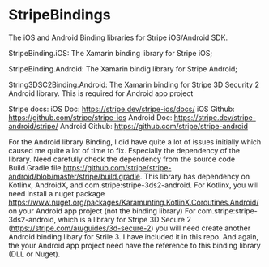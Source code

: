 # StripeBindings

The iOS and Android Binding libraries for Stripe iOS/Android SDK. 

StripeBinding.iOS: The Xamarin binding library for Stripe iOS; 

StripeBinding.Android: The Xamarin bindig library for Stripe Android;

String3DSC2Binding.Android: The Xamarin binding for Stripe 3D Security 2 Android library. This is required for Android app project

Stripe docs:
iOS Doc: https://stripe.dev/stripe-ios/docs/
iOS Github: https://github.com/stripe/stripe-ios
Android Doc: https://stripe.dev/stripe-android/stripe/
Android Github: https://github.com/stripe/stripe-android

For the Android library Binding, I did have quite a lot of issues initially which caused me quite a lot of time to fix. Especially the dependency of the library. Need carefully check the dependency from the source code Build.Gradle file 
https://github.com/stripe/stripe-android/blob/master/stripe/build.gradle. This library has dependency on Kotlinx, AndroidX, and com.stripe:stripe-3ds2-android.
     For Kotlinx, you will need install a nuget package https://www.nuget.org/packages/Karamunting.KotlinX.Coroutines.Android/ on your Android app project (not the binding library)
     For com.stripe:stripe-3ds2-android, which is a library for Stripe 3D Secure 2 (https://stripe.com/au/guides/3d-secure-2) 
      you will need create another Android binding libary for Strile 3. I have included it in this repo. And again, the your Android app project need have the reference to this binding library (DLL or Nuget).
